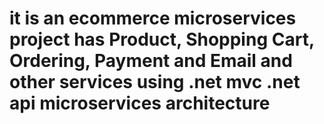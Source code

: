 # it is an ecommerce microservices project has Product, Shopping Cart, Ordering, Payment and Email and other services using .net mvc .net api microservices architecture

